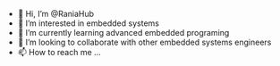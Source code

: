 - 👋 Hi, I’m @RaniaHub
- 👀 I’m interested in embedded systems 
- 🌱 I’m currently learning advanced embedded programing 
- 💞️ I’m looking to collaborate with other embedded systems engineers
- 📫 How to reach me ...

<!---
RaniaHub/RaniaHub is a ✨ special ✨ repository because its `README.md` (this file) appears on your GitHub profile.
You can click the Preview link to take a look at your changes.
--->
